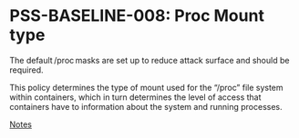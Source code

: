 # PSS-BASELINE-008: Proc Mount type

The default /proc masks are set up to reduce attack surface and should be required.

This policy determines the type of mount used for the “/proc” file system within containers, which in turn determines the level of access that containers have to information about the system and running processes.

[Notes](https://kubernetes.io/docs/concepts/security/pod-security-standards/#:~:text=Undefined/%22%22-,/proc%20Mount%20Type,-The%20default%20/proc)

